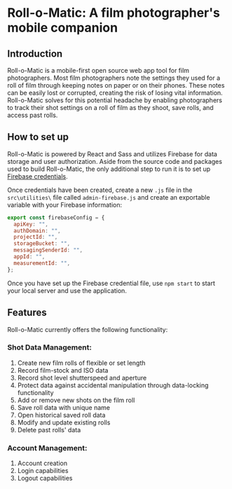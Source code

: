 # Roll-o-Matic: A film photographer's mobile companion

## Introduction

Roll-o-Matic is a mobile-first open source web app tool for film photographers. Most film photographers note the settings they used for a roll of film through keeping notes on paper or on their phones. These notes can be easily lost or corrupted, creating the risk of losing vital information. Roll-o-Matic solves for this potential headache by enabling photographers to track their shot settings on a roll of film as they shoot, save rolls, and access past rolls.

## How to set up

Roll-o-Matic is powered by React and Sass and utilizes Firebase for data storage and user authorization. Aside from the source code and packages used to build Roll-o-Matic, the only additional step to run it is to set up [Firebase credentials](https://firebase.google.com/). 

Once credentials have been created, create a new `.js` file in the `src\utilities\` file called `admin-firebase.js` and create an exportable variable with your Firebase information:

```javascript
export const firebaseConfig = {
  apiKey: "",
  authDomain: "",
  projectId: "",
  storageBucket: "",
  messagingSenderId: "",
  appId: "",
  measurementId: "",
};
```

Once you have set up the Firebase credential file, use `npm start` to start your local server and use the application.

## Features

Roll-o-Matic currently offers the following functionality:

### Shot Data Management:

1. Create new film rolls of flexible or set length
2. Record film-stock and ISO data
3. Record shot level shutterspeed and aperture
4. Protect data against accidental manipulation through data-locking functionality
5. Add or remove new shots on the film roll
6. Save roll data with unique name
7. Open historical saved roll data
8. Modify and update existing rolls
9. Delete past rolls' data

### Account Management:

1. Account creation
2. Login capabilities
3. Logout capabilities
